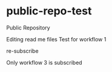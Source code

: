 # public-repo-test
Public Repository

Editing read me files
Test for workflow 1 


re-subscribe

Only workflow 3 is subscribed
